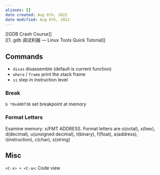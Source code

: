 ```yaml
---
aliases: []
date created: Aug 6th, 2022
date modified: Aug 6th, 2022
---
```

[[GDB Crash Course]]  
[[1. gdb 调试利器 — Linux Tools Quick Tutorial]]  

## Commands
- `disas` disassemble (default is current function)
- `where` / `frame` print the stack frame
- `si` step in instruction level

### Break
`b *0x400f30` set breakpoint at memory

### Format Letters
Examine memory: x/FMT ADDRESS.
Format letters are o(octal), x(hex), d(decimal), u(unsigned decimal),  t(binary), f(float), a(address), i(instruction), c(char), s(string)  

## Misc
`<C-x> + <C-a>`: Code view
